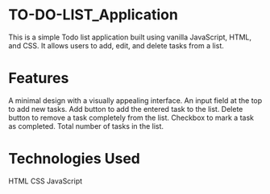# TO-DO-LIST_Application



This is a simple Todo list application built using vanilla JavaScript, HTML, and CSS. It allows users to add, edit, and delete tasks from a list.


# Features

A minimal design with a visually appealing interface. An input field at the top to add new tasks. Add button to add the entered task to the list. Delete button to remove a task completely from the list. Checkbox to mark a task as completed. Total number of tasks in the list.


# Technologies Used

HTML CSS JavaScript



